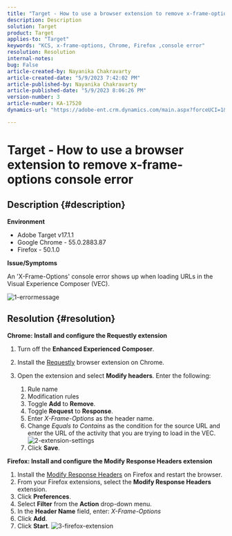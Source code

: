 ```yaml
---
title: "Target - How to use a browser extension to remove x-frame-options console error"
description: Description
solution: Target
product: Target
applies-to: "Target"
keywords: "KCS, x-frame-options, Chrome, Firefox ,console error"
resolution: Resolution
internal-notes: 
bug: False
article-created-by: Nayanika Chakravarty
article-created-date: "5/9/2023 7:42:02 PM"
article-published-by: Nayanika Chakravarty
article-published-date: "5/9/2023 8:06:26 PM"
version-number: 3
article-number: KA-17520
dynamics-url: "https://adobe-ent.crm.dynamics.com/main.aspx?forceUCI=1&pagetype=entityrecord&etn=knowledgearticle&id=dde4a48e-a1ee-ed11-8849-6045bd006b4b"

---
```

# Target - How to use a browser extension to remove x-frame-options console error

## Description {#description}


<b>Environment</b>

- Adobe Target v17.1.1
- Google Chrome - 55.0.2883.87
- Firefox - 50.1.0


<b>Issue/Symptoms</b>

An 'X-Frame-Options' console error shows up when loading URLs in the Visual Experience Composer (VEC).

![1-errormessage](https://helpx.adobe.com/content/dam/help/en/target/kb/how-to-use-a-browser-extension-to-remove-x-frame-options-console/jcr%3acontent/main-pars/image/1-errormessage.jpg "1-errormessage")


## Resolution {#resolution}


<b>Chrome: Install and configure the Requestly extension</b>

1. Turn off the <b>Enhanced Experienced Composer</b>.
2. Install the [Requestly](https://chrome.google.com/webstore/detail/requestly/mdnleldcmiljblolnjhpnblkcekpdkpa?hl=en) browser extension on Chrome.
3. Open the extension and select <b>Modify headers</b>. Enter the following:

    1. Rule name
    2. Modification rules
    3. Toggle <b>Add</b> to <b>Remove</b>.
    4. Toggle <b>Request</b> to <b>Response</b>.
    5. Enter *X-Frame-Options* as the header name.
    6. Change *Equals to Contains* as the condition for the source URL and enter the URL of the activity that you are trying to load in the VEC.
        ![2-extension-settings](https://helpx.adobe.com/content/dam/help/en/target/kb/how-to-use-a-browser-extension-to-remove-x-frame-options-console/jcr%3acontent/main-pars/procedure/proc_par/step_2/step_par/image/2-extension-settings.png "2-extension-settings")
    7. Click <b>Save</b>.


<b>Firefox: Install and configure the Modify Response Headers extension</b>

1. Install the [Modify Response Headers](https://addons.mozilla.org/en-US/firefox/addon/modheader-firefox/) on Firefox and restart the browser.
2. From your Firefox extensions, select the <b>Modify Response Headers</b> extension.
3. Click <b>Preferences</b>.
4. Select <b>Filter</b> from the <b>Action</b> drop-down menu.
5. In the <b>Header Name</b> field, enter: *X-Frame-Options*
6. Click <b>Add</b>.
7. Click <b>Start</b>.
    ![3-firefox-extension](https://helpx.adobe.com/content/dam/help/en/target/kb/how-to-use-a-browser-extension-to-remove-x-frame-options-console/jcr%3acontent/main-pars/procedure_1532616470/proc_par/step_1817832849/step_par/image/3-firefox-extension.png "3-firefox-extension")

